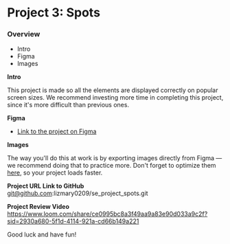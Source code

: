 # Project 3: Spots

### Overview

- Intro
- Figma
- Images

**Intro**

This project is made so all the elements are displayed correctly on popular screen sizes. We recommend investing more time in completing this project, since it's more difficult than previous ones.

**Figma**

- [Link to the project on Figma](https://www.figma.com/file/BBNm2bC3lj8QQMHlnqRsga/Sprint-3-Project-%E2%80%94-Spots?type=design&node-id=2%3A60&mode=design&t=afgNFybdorZO6cQo-1)

**Images**

The way you'll do this at work is by exporting images directly from Figma — we recommend doing that to practice more. Don't forget to optimize them [here](https://tinypng.com/), so your project loads faster.

**Project URL Link to GitHub**
git@github.com:lizmary0209/se_project_spots.git

**Project Review Video**
https://www.loom.com/share/ce0995bc8a3f49aa9a83e90d033a9c2f?sid=2930a680-5f1d-4114-921a-cd66b149a221

Good luck and have fun!
